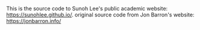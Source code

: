 This is the source code to Sunoh Lee's public academic website: https://sunohlee.github.io/. 
original source code from Jon Barron's website: https://jonbarron.info/
